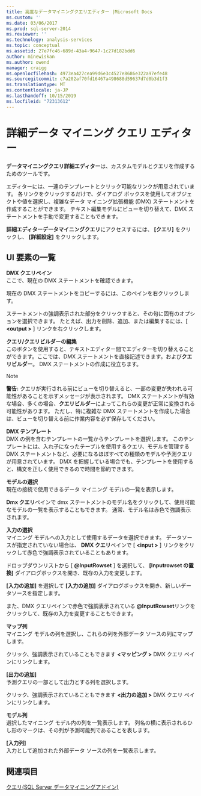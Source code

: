 ```yaml
---
title: 高度なデータマイニングクエリエディター |Microsoft Docs
ms.custom: ''
ms.date: 03/06/2017
ms.prod: sql-server-2014
ms.reviewer: ''
ms.technology: analysis-services
ms.topic: conceptual
ms.assetid: 27e7fc46-689d-43a4-9647-1c27d182bdd6
author: minewiskan
ms.author: owend
manager: craigg
ms.openlocfilehash: 4973ea427cea99d6e3c4527e8686e322a97efe48
ms.sourcegitcommit: c7a202af70fd16467a498688d59637d7d0b3d1f3
ms.translationtype: MT
ms.contentlocale: ja-JP
ms.lasthandoff: 10/15/2019
ms.locfileid: "72313612"
---
```

# <a name="advanced-data-mining-query-editor"></a>詳細データ マイニング クエリ エディター
  **データマイニングクエリ詳細エディター**は、カスタムモデルとクエリを作成するためのツールです。  
  
 エディターには、一連のテンプレートとクリック可能なリンクが用意されています。 各リンクをクリックするだけで、ダイアログ ボックスを使用してオブジェクトや値を選択し、複雑なデータ マイニング拡張機能 (DMX) ステートメントを作成することができます。 テキスト編集モデルにビューを切り替えて、DMX ステートメントを手動で変更することもできます。  
  
 **詳細エディターデータマイニングクエリ**にアクセスするには、 **[クエリ]** をクリックし、 **[詳細設定]** をクリックします。  
  
## <a name="uielement-list"></a>UI 要素の一覧  
 **DMX クエリペイン**  
 ここで、現在の DMX ステートメントを確認できます。  
  
 現在の DMX ステートメントをコピーするには、このペインを右クリックします。  
  
 ステートメントの強調表示された部分をクリックすると、その句に固有のオプションを選択できます。 たとえば、出力を削除、追加、または編集するには、[ **\<output >** ] リンクを右クリックします。  
  
 **クエリ/クエリビルダーの編集**  
 このボタンを使用すると、テキストエディター間でエディターを切り替えることができます。ここでは、DMX ステートメントを直接記述できます。および**クエリビルダー**。 DMX ステートメントの作成に役立ちます。  
  
> [!NOTE]  
>  **警告:**  クエリが実行される前にビューを切り替えると、一部の変更が失われる可能性があることを示すメッセージが表示されます。 DMX ステートメントが有効な場合、多くの場合、**クエリビルダー**によってこれらの変更が正常に変換される可能性があります。 ただし、特に複雑な DMX ステートメントを作成した場合は、ビューを切り替える前に作業内容を必ず保存してください。  
  
 **DMX テンプレート**  
 DMX の例を含むテンプレートの一覧からテンプレートを選択します。 このテンプレートには、入れ子になったテーブルを使用するクエリ、モデルを管理する DMX ステートメントなど、必要になるほぼすべての種類のモデルや予測クエリが用意されています。 DMX を把握している場合でも、テンプレートを使用すると、構文を正しく使用できるので時間を節約できます。  
  
 **モデルの選択**  
 現在の接続で使用できるデータ マイニング モデルの一覧を表示します。  
  
 **Dmx クエリ**ペインで dmx ステートメントのモデル名をクリックして、使用可能なモデルの一覧を表示することもできます。 通常、モデル名は赤色で強調表示されます。  
  
 **入力の選択**  
 マイニング モデルへの入力として使用するデータを選択できます。 データソースが指定されていない場合は、 **DMX クエリ**ペインで [ **\<input >** ] リンクをクリックして赤色で強調表示されていることもあります。  
  
 ドロップダウンリストから [ **\@InputRowset** ] を選択して、 **[Inputrowset の置換]** ダイアログボックスを開き、既存の入力を変更します。  
  
 **[入力の追加]** を選択して **[入力の追加]** ダイアログボックスを開き、新しいデータソースを指定します。  
  
 また、DMX クエリペインで赤色で強調表示されている **\@InputRowset**リンクをクリックして、既存の入力を変更することもできます。  
  
 **マップ列**  
 マイニング モデルの列を選択し、これらの列を外部データ ソースの列にマップします。  
  
 クリック、強調表示されていることもできます **\<マッピング >** DMX クエリ ペインにリンクします。  
  
 **[出力の追加]**  
 予測クエリの一部として出力とする列を選択します。  
  
 クリック、強調表示されていることもできます **\<出力の追加 >** DMX クエリ ペインにリンクします。  
  
 **モデル列**  
 選択したマイニング モデル内の列を一覧表示します。 列名の横に表示されるひし形のマークは、その列が予測可能列であることを表します。  
  
 **[入力列]**  
 入力として追加された外部データ ソースの列を一覧表示します。  
  
## <a name="see-also"></a>関連項目  
 [クエリ&#40;SQL Server データマイニングアドイン&#41;](query-sql-server-data-mining-add-ins.md)  
  
  
